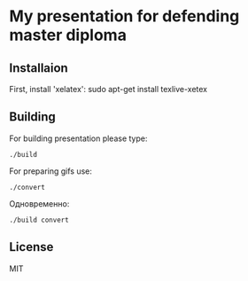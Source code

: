 # My presentation for defending master diploma

## Installaion
First, install 'xelatex':
sudo apt-get install texlive-xetex

## Building
For building presentation please type:

    ./build

For preparing gifs use:

    ./convert
Одновременно:

    ./build convert

## License
MIT